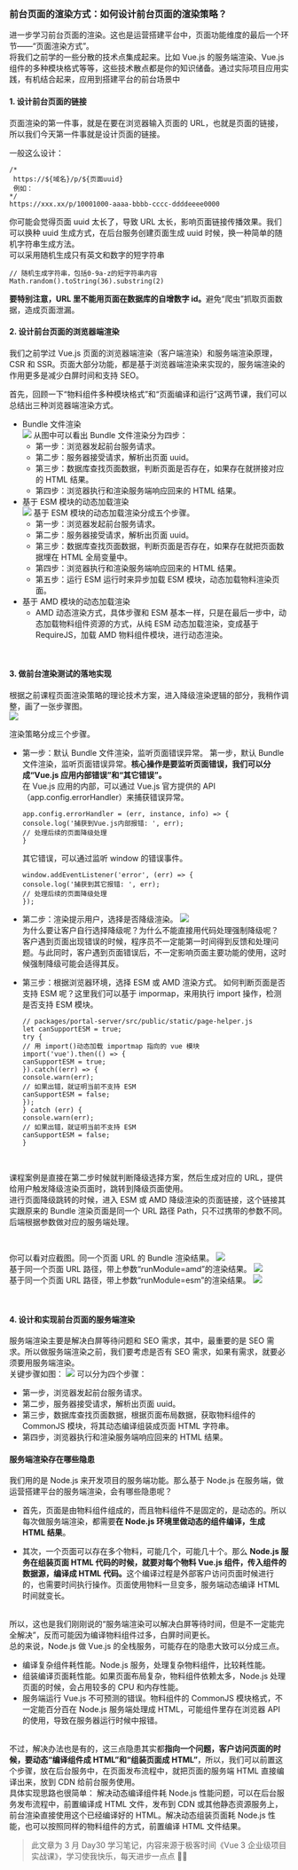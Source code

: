 ### 前台页面的渲染方式：如何设计前台页面的渲染策略？

进一步学习前台页面的渲染。这也是运营搭建平台中，页面功能维度的最后一个环节——“页面渲染方式”。<br/>
将我们之前学的一些分散的技术点集成起来。比如 Vue.js 的服务端渲染、Vue.js 组件的多种模块格式等等，这些技术散点都是你的知识储备。通过实际项目应用实践，有机结合起来，应用到搭建平台的前台场景中

#### 1. 设计前台页面的链接

页面渲染的第一件事，就是在要在浏览器输入页面的 URL，也就是页面的链接，所以我们今天第一件事就是设计页面的链接。

一般这么设计：

```
/*
 https://${域名}/p/${页面uuid}
 例如：
*/
https://xxx.xx/p/10001000-aaaa-bbbb-cccc-ddddeeee0000
```

你可能会觉得页面 uuid 太长了，导致 URL 太长，影响页面链接传播效果。我们可以换种 uuid 生成方式，在后台服务创建页面生成 uuid 时候，换一种简单的随机字符串生成方法。
<br/>
可以采用随机生成只有英文和数字的短字符串
<br/>

```
// 随机生成字符串，包括0-9a-z的短字符串内容
Math.random().toString(36).substring(2)
```

<b>要特别注意，URL 里不能用页面在数据库的自增数字 id。</b>避免“爬虫”抓取页面数据，造成页面泄漏。

#### 2. 设计前台页面的浏览器端渲染

我们之前学过 Vue.js 页面的浏览器端渲染（客户端渲染）和服务端渲染原理，CSR 和 SSR。页面大部分功能，都是基于浏览器端渲染来实现的，服务端渲染的作用更多是减少白屏时间和支持 SEO。
<br/>

首先，回顾一下“物料组件多种模块格式”和“页面编译和运行”这两节课，我们可以总结出三种浏览器端渲染方式。

- Bundle 文件渲染<br/>
  ![](https://static001.geekbang.org/resource/image/d4/6b/d464f7a0e13efe57008207b5dab81a6b.jpg?wh=4000x2678)
  从图中可以看出 Bundle 文件渲染分为四步：<br/>
  - 第一步：浏览器发起前台服务请求。
  - 第二步：服务器接受请求，解析出页面 uuid。
  - 第三步：数据库查找页面数据，判断页面是否存在，如果存在就拼接对应的 HTML 结果。
  - 第四步：浏览器执行和渲染服务端响应回来的 HTML 结果。
- 基于 ESM 模块的动态加载渲染<br/>
  ![](https://static001.geekbang.org/resource/image/60/76/605617c9722dd89cf6eede85778d6576.jpg?wh=4000x2678)
  基于 ESM 模块的动态加载渲染分成五个步骤。
  - 第一步：浏览器发起前台服务请求。
  - 第二步：服务器接受请求，解析出页面 uuid。
  - 第三步：数据库查找页面数据，判断页面是否存在，如果存在就把页面数据埋在 HTML 全局变量中。
  - 第四步：浏览器执行和渲染服务端响应回来的 HTML 结果。
  * 第五步：运行 ESM 运行时来异步加载 ESM 模块，动态加载物料渲染页面。
- 基于 AMD 模块的动态加载渲染<br/>
  - AMD 动态渲染方式，具体步骤和 ESM 基本一样，只是在最后一步中，动态加载物料组件资源的方式，从纯 ESM 动态加载渲染，变成基于 RequireJS，加载 AMD 物料组件模块，进行动态渲染。

<br/>

#### 3. 做前台渲染测试的落地实现

根据之前课程页面渲染策略的理论技术方案，进入降级渲染逻辑的部分，我稍作调整，画了一张步骤图。
<br/>
![](https://static001.geekbang.org/resource/image/a2/c0/a2bbeb3075c99f32e797be6d758e4dc0.jpg?wh=4000x2678)

渲染策略分成三个步骤。<br/>

- 第一步：默认 Bundle 文件渲染，监听页面错误异常。
  第一步，默认 Bundle 文件渲染，监听页面错误异常。<b>核心操作是要监听页面错误，我们可以分成“Vue.js 应用内部错误”和“其它错误”。</b>
  <br/>
  在 Vue.js 应用的内部，可以通过 Vue.js 官方提供的 API（app.config.errorHandler）来捕获错误异常。

  ```
  app.config.errorHandler = (err, instance, info) => {
  console.log('捕获到Vue.js内部报错: ', err);
  // 处理后续的页面降级处理
  }
  ```

  其它错误，可以通过监听 window 的错误事件。

  ```
  window.addEventListener('error', (err) => {
  console.log('捕获到其它报错: ', err);
  // 处理后续的页面降级处理
  });
  ```

- 第二步：渲染提示用户，选择是否降级渲染。
  ![](https://static001.geekbang.org/resource/image/8d/c4/8da6e34d5ace7747b20bd60d04cdd2c4.png?wh=1920x890)
  <br/>
  为什么要让客户自行选择降级呢？为什么不能直接用代码处理强制降级呢？<br/>
  客户遇到页面出现错误的时候，程序员不一定能第一时间得到反馈和处理问题。与此同时，客户遇到页面错误后，不一定影响页面主要功能的使用，这时候强制降级可能会适得其反。
- 第三步：根据浏览器环境，选择 ESM 或 AMD 渲染方式。
  如何判断页面是否支持 ESM 呢？这里我们可以基于 impormap，来用执行 import 操作，检测是否支持 ESM 模块。<br/>

  ```
  // packages/portal-server/src/public/static/page-helper.js
  let canSupportESM = true;
  try {
  // 用 import()动态加载 importmap 指向的 vue 模块
  import('vue').then(() => {
  canSupportESM = true;
  }).catch((err) => {
  console.warn(err);
  // 如果出错，就证明当前不支持 ESM
  canSupportESM = false;
  });
  } catch (err) {
  console.warn(err);
  // 如果出错，就证明当前不支持 ESM
  canSupportESM = false;
  }
  ```

 <br/>

课程案例是直接在第二步时候就判断降级选择方案，然后生成对应的 URL，提供给用户触发降级渲染页面时，跳转到降级页面使用。
<br/>
进行页面降级跳转的时候，进入 ESM 或 AMD 降级渲染的页面链接，这个链接其实跟原来的 Bundle 渲染页面是同一个 URL 路径 Path，只不过携带的参数不同。后端根据参数做对应的服务端处理。

  <br/>

你可以看对应截图。同一个页面 URL 的 Bundle 渲染结果。
![](https://static001.geekbang.org/resource/image/66/5c/66e62a843660583461af27295769d35c.png?wh=1920x1109)
<br/>
基于同一个页面 URL 路径，带上参数“runModule=amd”的渲染结果。
![](https://static001.geekbang.org/resource/image/37/47/3730c47c03581df0cb1ab1c44f683e47.png?wh=1920x1109)
<br/>
基于同一个页面 URL 路径，带上参数“runModule=esm”的渲染结果。
![](https://static001.geekbang.org/resource/image/48/8f/48eccc3bdf7e1c6a2b0d672de1b4008f.png?wh=1920x1202)

<br/>

#### 4. 设计和实现前台页面的服务端渲染

服务端渲染主要是解决白屏等待问题和 SEO 需求，其中，最重要的是 SEO 需求。所以做服务端渲染之前，我们要考虑是否有 SEO 需求，如果有需求，就要必须要用服务端渲染。
<br/>
关键步骤如图：
![](https://static001.geekbang.org/resource/image/e7/e3/e7c2a8cdca2f3349520433b040be6ae3.jpg?wh=4000x2678)
可以分为四个步骤：

- 第一步，浏览器发起前台服务请求。
- 第二步，服务器接受请求，解析出页面 uuid。
- 第三步，数据库查找页面数据，根据页面布局数据，获取物料组件的 CommonJS 模块，将其动态编译组装成页面 HTML 字符串。
- 第四步，浏览器执行和渲染服务端响应回来的 HTML 结果。

#### 服务端渲染存在哪些隐患

我们用的是 Node.js 来开发项目的服务端功能。那么基于 Node.js 在服务端，做运营搭建平台的服务端渲染，会有哪些隐患呢？<br/>

- 首先，页面是由物料组件组成的，而且物料组件不是固定的，是动态的。所以每次做服务端渲染，都需要<b>在 Node.js 环境里做动态的组件编译，生成 HTML 结果</b>。

- 其次，一个页面可以存在多个物料，可能几个，可能几十个。那么 <b>Node.js 服务在组装页面 HTML 代码的时候，就要对每个物料 Vue.js 组件，传入组件的数据源，编译成 HTML 代码。</b>这个编译过程是外部客户访问页面时候进行的，也需要时间执行操作。页面使用物料一旦变多，服务端动态编译 HTML 时间就变长。

<br/>
所以，这也是我们刚刚说的“服务端渲染可以解决白屏等待时间，但是不一定能完全解决”，反而可能因为编译物料组件过多，白屏时间更长。
<br/>
总的来说，Node.js 做 Vue.js 的全栈服务，可能存在的隐患大致可以分成三点。<br/>

- 编译复杂组件耗性能。Node.js 服务，处理复杂物料组件，比较耗性能。
- 组装编译页面耗性能。如果页面布局复杂，物料组件依赖太多，Node.js 处理页面的时候，会占用较多的 CPU 和内存性能。
- 服务端运行 Vue.js 不可预测的错误。物料组件的 CommonJS 模块格式，不一定能百分百在 Node.js 服务端处理成 HTML，可能组件里存在浏览器 API 的使用，导致在服务器运行时候中报错。

<br/>
不过，解决办法也是有的，这三点隐患其实都<b>指向一个问题，客户访问页面的时候，要动态“编译组件成 HTML”和“组装页面成 HTML”</b>，所以，我们可以前置这个步骤，放在后台服务中，在页面发布流程中，就把页面的服务端 HTML 直接编译出来，放到 CDN 给前台服务使用。
<br/>
具体实现思路也很简单：
解决动态编译组件耗 Node.js 性能问题，可以在后台服务发布流程中，前置编译成 HTML 文件，发布到 CDN 或其他静态资源服务上，前台渲染直接使用这个已经编译好的 HTML。解决动态组装页面耗 Node.js 性能，也可以按照同样的物料组件的方式，前置编译 HTML 文件结果。
<br/>

> 此文章为 3 月 Day30 学习笔记，内容来源于极客时间《Vue 3 企业级项目实战课》，学习使我快乐，每天进步一点点 💪💪
